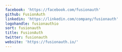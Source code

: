 ```yaml
---
facebook: 'https://facebook.com/fusionauth'
github: FusionAuth
linkedin: 'https://linkedin.com/company/fusionauth'
logohandle: fusionauthio
sort: fusionauth
title: FusionAuth
twitter: fusionauth
website: 'https://fusionauth.io/'
---
```

